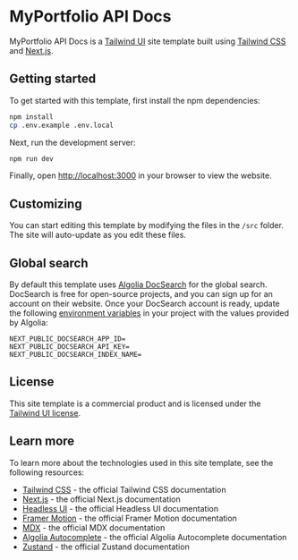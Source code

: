 # MyPortfolio API Docs

MyPortfolio API Docs is a [Tailwind UI](https://tailwindui.com) site template built using [Tailwind CSS](https://tailwindcss.com) and [Next.js](https://nextjs.org).

## Getting started

To get started with this template, first install the npm dependencies:

```bash
npm install
cp .env.example .env.local
```

Next, run the development server:

```bash
npm run dev
```

Finally, open [http://localhost:3000](http://localhost:3000) in your browser to view the website.

## Customizing

You can start editing this template by modifying the files in the `/src` folder. The site will auto-update as you edit these files.

## Global search

By default this template uses [Algolia DocSearch](https://docsearch.algolia.com) for the global search. DocSearch is free for open-source projects, and you can sign up for an account on their website. Once your DocSearch account is ready, update the following [environment variables](https://nextjs.org/docs/basic-features/environment-variables) in your project with the values provided by Algolia:

```
NEXT_PUBLIC_DOCSEARCH_APP_ID=
NEXT_PUBLIC_DOCSEARCH_API_KEY=
NEXT_PUBLIC_DOCSEARCH_INDEX_NAME=
```

## License

This site template is a commercial product and is licensed under the [Tailwind UI license](https://tailwindui.com/license).

## Learn more

To learn more about the technologies used in this site template, see the following resources:

- [Tailwind CSS](https://tailwindcss.com/docs) - the official Tailwind CSS documentation
- [Next.js](https://nextjs.org/docs) - the official Next.js documentation
- [Headless UI](https://headlessui.dev) - the official Headless UI documentation
- [Framer Motion](https://www.framer.com/docs/) - the official Framer Motion documentation
- [MDX](https://mdxjs.com/) - the official MDX documentation
- [Algolia Autocomplete](https://www.algolia.com/doc/ui-libraries/autocomplete/introduction/what-is-autocomplete/) - the official Algolia Autocomplete documentation
- [Zustand](https://docs.pmnd.rs/zustand/getting-started/introduction) - the official Zustand documentation

